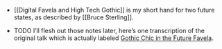 - [[Digital Favela and High Tech Gothic]] is my short hand for two future states, as described by [[Bruce Sterling]].

- TODO I’ll flesh out those notes later, here’s one transcription of the original talk which is actually labeled [Gothic Chic in the Future Favela](http://mastersofmedia.hum.uva.nl/blog/2009/12/21/bruce-sterling-gothic-chic-in-the-future-favela/).
